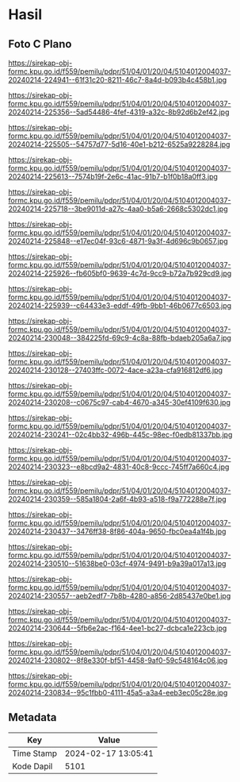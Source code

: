 # Hasil

## Foto C Plano

https://sirekap-obj-formc.kpu.go.id/f559/pemilu/pdpr/51/04/01/20/04/5104012004037-20240214-224941--61f31c20-8211-46c7-8a4d-b093b4c458b1.jpg

https://sirekap-obj-formc.kpu.go.id/f559/pemilu/pdpr/51/04/01/20/04/5104012004037-20240214-225356--5ad54486-4fef-4319-a32c-8b92d6b2ef42.jpg

https://sirekap-obj-formc.kpu.go.id/f559/pemilu/pdpr/51/04/01/20/04/5104012004037-20240214-225505--54757d77-5d16-40e1-b212-6525a9228284.jpg

https://sirekap-obj-formc.kpu.go.id/f559/pemilu/pdpr/51/04/01/20/04/5104012004037-20240214-225613--7574b19f-2e6c-41ac-91b7-b1f0b18a0ff3.jpg

https://sirekap-obj-formc.kpu.go.id/f559/pemilu/pdpr/51/04/01/20/04/5104012004037-20240214-225718--3be9011d-a27c-4aa0-b5a6-2668c5302dc1.jpg

https://sirekap-obj-formc.kpu.go.id/f559/pemilu/pdpr/51/04/01/20/04/5104012004037-20240214-225848--e17ec04f-93c6-4871-9a3f-4d696c9b0657.jpg

https://sirekap-obj-formc.kpu.go.id/f559/pemilu/pdpr/51/04/01/20/04/5104012004037-20240214-225926--fb605bf0-9639-4c7d-9cc9-b72a7b929cd9.jpg

https://sirekap-obj-formc.kpu.go.id/f559/pemilu/pdpr/51/04/01/20/04/5104012004037-20240214-225939--c64433e3-eddf-49fb-9bb1-46b0677c6503.jpg

https://sirekap-obj-formc.kpu.go.id/f559/pemilu/pdpr/51/04/01/20/04/5104012004037-20240214-230048--384225fd-69c9-4c8a-88fb-bdaeb205a6a7.jpg

https://sirekap-obj-formc.kpu.go.id/f559/pemilu/pdpr/51/04/01/20/04/5104012004037-20240214-230128--27403ffc-0072-4ace-a23a-cfa916812df6.jpg

https://sirekap-obj-formc.kpu.go.id/f559/pemilu/pdpr/51/04/01/20/04/5104012004037-20240214-230208--c0675c97-cab4-4670-a345-30ef4109f630.jpg

https://sirekap-obj-formc.kpu.go.id/f559/pemilu/pdpr/51/04/01/20/04/5104012004037-20240214-230241--02c4bb32-496b-445c-98ec-f0edb81337bb.jpg

https://sirekap-obj-formc.kpu.go.id/f559/pemilu/pdpr/51/04/01/20/04/5104012004037-20240214-230323--e8bcd9a2-4831-40c8-9ccc-745ff7a660c4.jpg

https://sirekap-obj-formc.kpu.go.id/f559/pemilu/pdpr/51/04/01/20/04/5104012004037-20240214-230359--585a1804-2a6f-4b93-a518-f9a772288e7f.jpg

https://sirekap-obj-formc.kpu.go.id/f559/pemilu/pdpr/51/04/01/20/04/5104012004037-20240214-230437--3476ff38-8f86-404a-9650-fbc0ea4a1f4b.jpg

https://sirekap-obj-formc.kpu.go.id/f559/pemilu/pdpr/51/04/01/20/04/5104012004037-20240214-230510--51638be0-03cf-4974-9491-b9a39a017a13.jpg

https://sirekap-obj-formc.kpu.go.id/f559/pemilu/pdpr/51/04/01/20/04/5104012004037-20240214-230557--aeb2edf7-7b8b-4280-a856-2d85437e0be1.jpg

https://sirekap-obj-formc.kpu.go.id/f559/pemilu/pdpr/51/04/01/20/04/5104012004037-20240214-230644--5fb6e2ac-f164-4ee1-bc27-dcbca1e223cb.jpg

https://sirekap-obj-formc.kpu.go.id/f559/pemilu/pdpr/51/04/01/20/04/5104012004037-20240214-230802--8f8e330f-bf51-4458-9af0-59c548164c06.jpg

https://sirekap-obj-formc.kpu.go.id/f559/pemilu/pdpr/51/04/01/20/04/5104012004037-20240214-230834--95c1fbb0-4111-45a5-a3a4-eeb3ec05c28e.jpg


## Metadata

| Key        | Value               |
| ---------- | ------------------- |
| Time Stamp | 2024-02-17 13:05:41 |
| Kode Dapil | 5101                |



